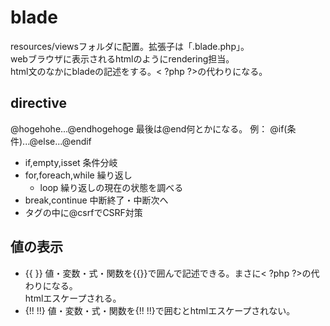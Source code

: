# blade
resources/viewsフォルダに配置。拡張子は「.blade.php」。<br>
webブラウザに表示されるhtmlのようにrendering担当。<br>
html文のなかにbladeの記述をする。< ?php ?>の代わりになる。

## directive
@hogehohe...@endhogehoge  最後は@end何とかになる。
例： @if(条件)...@else...@endif  
- if,empty,isset  条件分岐
- for,foreach,while  繰り返し
    - loop  繰り返しの現在の状態を調べる
- break,continue  中断終了・中断次へ  
- <forme>タグの中に@csrfでCSRF対策
## 値の表示
- {{   }}    値・変数・式・関数を{{}}で囲んで記述できる。まさに< ?php ?>の代わりになる。<br>
htmlエスケープされる。
- {!!   !!}   値・変数・式・関数を{!! !!}で囲むとhtmlエスケープされない。
